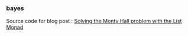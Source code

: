 ### bayes

Source code for blog post : [Solving the Monty Hall problem with the List Monad](https://abhiroop.github.io/Monty-Hall-Probabilistic/)

